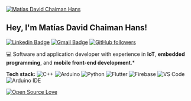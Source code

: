 [![Matías David Chaiman Hans](https://github.com/MatiasCH4iman/MatiasCH4iman/blob/main/img/banner.png)](https://github.com/MatiasCH4iman)

## Hey, I'm Matías David Chaiman Hans!

[![Linkedin Badge](https://img.shields.io/badge/-Mat%C3%ADas%20David%20Chaiman%20Hans-blue?style=social&logo=Linkedin&logoColor=blue&link=https://www.linkedin.com/in/matiaschaiman/)](https://www.linkedin.com/in/matiaschaiman/)
[![Gmail Badge](https://img.shields.io/badge/-matiaschaiman07-c14438?style=social&logo=Gmail&logoColor=red&link=mailto:matiaschaiman07@gmail.com)](mailto:matiaschaiman07@gmail.com)
[![GitHub followers](https://img.shields.io/github/followers/MatiasCH4iman?label=Follow&style=social)](https://github.com/MatiasCH4iman) 

💻 Software and application developer with experience in **IoT**, **embedded programming**, and **mobile front-end development**.* 

**Tech stack:**
![C++](https://img.shields.io/badge/C++-00599C?style=flat&logo=c%2B%2B&logoColor=white)
![Arduino](https://img.shields.io/badge/Arduino-00979D?style=flat&logo=arduino&logoColor=white)
![Python](https://img.shields.io/badge/Python-3776AB?style=flat&logo=python&logoColor=white)
![Flutter](https://img.shields.io/badge/Flutter-02569B?style=flat&logo=flutter&logoColor=white)
![Firebase](https://img.shields.io/badge/Firebase-FFCA28?style=flat&logo=firebase&logoColor=black)
![VS Code](https://img.shields.io/badge/VS%20Code-007ACC?style=flat&logo=visual-studio-code&logoColor=white)
![Arduino IDE](https://img.shields.io/badge/Arduino%20IDE-00979D?style=flat&logo=arduino&logoColor=white)



[![Open Source Love](https://badges.frapsoft.com/os/v1/open-source.svg?v=102)](https://github.com/ellerbrock/open-source-badge/)
